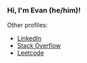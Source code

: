 ### Hi, I'm Evan (he/him)!

Other profiles:

* [LinkedIn](https://www.linkedin.com/in/evanbaldonado/)
* [Stack Overflow](https://stackoverflow.com/users/14167361/evan-baldonado)
* [Leetcode](https://leetcode.com/evanbaldonado/)
